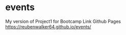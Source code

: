 # events
My version of Project1 for Bootcamp
Link Github Pages https://reubenwalker64.github.io/events/
